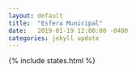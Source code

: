 ```yaml
---
layout: default
title:  "Esfera Municipal"
date:   2019-01-19 12:00:00 -0400
categories: jekyll update
---
```


{% include states.html %}

